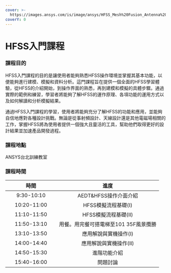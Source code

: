 ```yaml
---
cover: >-
  https://images.ansys.com/is/image/ansys/HFSS_Mesh%20Fusion_Antenna%202?wid=1568&op_usm=0.9,1.0,20,0&fit=constrain,0
coverY: 0
---
```


# HFSS入門課程

### 課程目的

HFSS入門課程的目的是讓使用者能夠熟悉HFSS操作環境並掌握其基本功能，以便能夠進行建模、模擬和資料分析。這門課程旨在提供一個全面的HFSS學習體驗，從HFSS的介紹開始，到操作界面的熟悉，再到建模和模擬的具體步驟。通過實際的範例和練習，學習者將能夠了解HFSS的運作原理、各項功能的運用方式以及如何解讀和分析模擬結果。

通過HFSS入門課程的學習，使用者將能夠充分了解HFSS的功能和應用，並能夠自信地應對各種設計挑戰。無論是從事射頻設計、天線設計還是其他電磁場相關的工作，掌握HFSS將為使用者提供一個強大且靈活的工具，幫助他們取得更好的設計結果並加速產品開發過程。

### 課程地點

ANSYS台北訓練教室

### 課程時間

<table><thead><tr><th width="145" align="center">時間</th><th align="center">進度</th></tr></thead><tbody><tr><td align="center">9:30-10:10</td><td align="center">AEDT&#x26;HFSS操作介面介紹</td></tr><tr><td align="center">10:20-11:00</td><td align="center">HFSS模擬流程基礎(I)</td></tr><tr><td align="center">11:10-11:50</td><td align="center">HFSS模擬流程基礎(II)</td></tr><tr><td align="center">11:50-13:10</td><td align="center">用餐。用完餐可搭電梯至101 35F風景攬勝</td></tr><tr><td align="center">13:10-13:50</td><td align="center">應用解說與實機操作(I)</td></tr><tr><td align="center">14:00-14:40</td><td align="center">應用解說與實機操作(II)</td></tr><tr><td align="center">14:50-15:30</td><td align="center">進階功能介紹</td></tr><tr><td align="center">15:40-16:00</td><td align="center">問題討論</td></tr></tbody></table>

